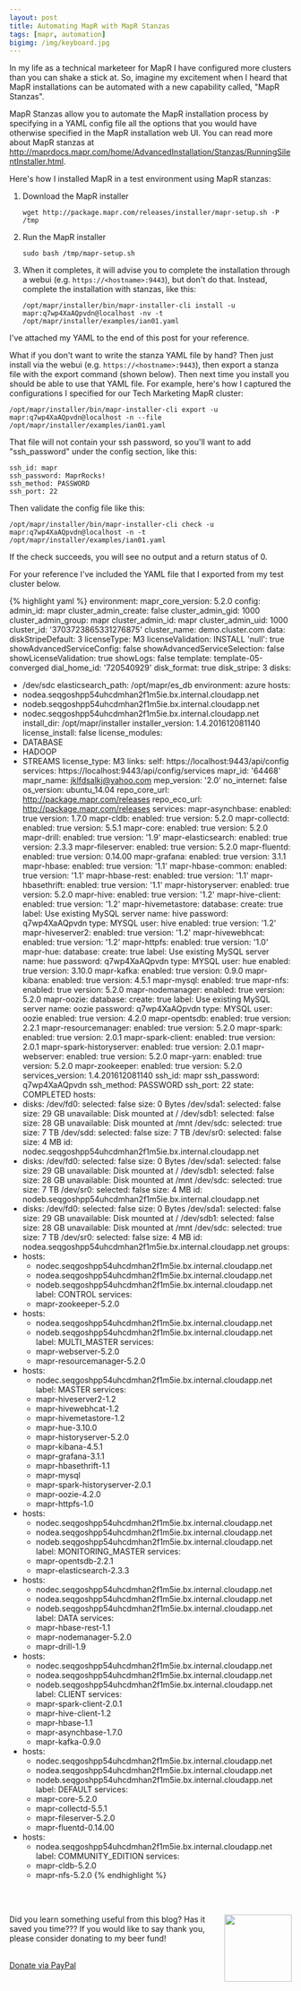 ```yaml
---
layout: post
title: Automating MapR with MapR Stanzas
tags: [mapr, automation]
bigimg: /img/keyboard.jpg
---
```


In my life as a technical marketeer for MapR I have configured more clusters than you can shake a stick at. So, imagine my excitement when I heard that MapR installations can be automated with a new capability called, "MapR Stanzas".

MapR Stanzas allow you to automate the MapR installation process by specifying in a YAML config file all the options that you would have otherwise specified in the MapR installation web UI.  You can read more about MapR stanzas at http://maprdocs.mapr.com/home/AdvancedInstallation/Stanzas/RunningSilentInstaller.html. 

Here's how I installed MapR in a test environment using MapR stanzas:

1. Download the MapR installer

    ```wget http://package.mapr.com/releases/installer/mapr-setup.sh -P /tmp```

2. Run the MapR installer

    ```sudo bash /tmp/mapr-setup.sh```

3. When it completes, it will advise you to complete the installation through a webui (e.g. `https://<hostname>:9443`), but don't do that. Instead, complete the installation with stanzas, like this:

    ```/opt/mapr/installer/bin/mapr-installer-cli install -u mapr:q7wp4XaAQpvdn@localhost -nv -t /opt/mapr/installer/examples/ian01.yaml```

I've attached my YAML to the end of this post for your reference.

What if you don't want to write the stanza YAML file by hand?  Then just install via the webui (e.g. `https://<hostname>:9443`), then export a stanza file with the export command (shown below). Then next time you install you should be able to use that YAML file. For example, here's how I captured the configurations I specified for our Tech Marketing MapR cluster:

  ```/opt/mapr/installer/bin/mapr-installer-cli export -u mapr:q7wp4XaAQpvdn@localhost -n --file /opt/mapr/installer/examples/ian01.yaml```

That file will not contain your ssh password, so you'll want to add "ssh_password" under the config section, like this:

    ssh_id: mapr
    ssh_password: MaprRocks!
    ssh_method: PASSWORD
    ssh_port: 22

Then validate the config file like this:

  ```/opt/mapr/installer/bin/mapr-installer-cli check -u mapr:q7wp4XaAQpvdn@localhost -n -t /opt/mapr/installer/examples/ian01.yaml```

If the check succeeds, you will see no output and a return status of 0.

For your reference I've included the YAML file that I exported from my test cluster below.

{% highlight yaml %}
environment:
  mapr_core_version: 5.2.0
config:
  admin_id: mapr
  cluster_admin_create: false
  cluster_admin_gid: 1000
  cluster_admin_group: mapr
  cluster_admin_id: mapr
  cluster_admin_uid: 1000
  cluster_id: '3703723865331276875'
  cluster_name: demo.cluster.com
  data:
    diskStripeDefault: 3
    licenseType: M3
    licenseValidation: INSTALL
    'null': true
    showAdvancedServiceConfig: false
    showAdvancedServiceSelection: false
    showLicenseValidation: true
    showLogs: false
    template: template-05-converged
  dial_home_id: '720540929'
  disk_format: true
  disk_stripe: 3
  disks:
  - /dev/sdc
  elasticsearch_path: /opt/mapr/es_db
  environment: azure
  hosts:
  - nodea.seqgoshpp54uhcdmhan2f1m5ie.bx.internal.cloudapp.net
  - nodeb.seqgoshpp54uhcdmhan2f1m5ie.bx.internal.cloudapp.net
  - nodec.seqgoshpp54uhcdmhan2f1m5ie.bx.internal.cloudapp.net
  install_dir: /opt/mapr/installer
  installer_version: 1.4.201612081140
  license_install: false
  license_modules:
  - DATABASE
  - HADOOP
  - STREAMS
  license_type: M3
  links:
    self: https://localhost:9443/api/config
    services: https://localhost:9443/api/config/services
  mapr_id: '64468'
  mapr_name: jklfdsalkj@yahoo.com
  mep_version: '2.0'
  no_internet: false
  os_version: ubuntu_14.04
  repo_core_url: http://package.mapr.com/releases
  repo_eco_url: http://package.mapr.com/releases
  services:
    mapr-asynchbase:
      enabled: true
      version: 1.7.0
    mapr-cldb:
      enabled: true
      version: 5.2.0
    mapr-collectd:
      enabled: true
      version: 5.5.1
    mapr-core:
      enabled: true
      version: 5.2.0
    mapr-drill:
      enabled: true
      version: '1.9'
    mapr-elasticsearch:
      enabled: true
      version: 2.3.3
    mapr-fileserver:
      enabled: true
      version: 5.2.0
    mapr-fluentd:
      enabled: true
      version: 0.14.00
    mapr-grafana:
      enabled: true
      version: 3.1.1
    mapr-hbase:
      enabled: true
      version: '1.1'
    mapr-hbase-common:
      enabled: true
      version: '1.1'
    mapr-hbase-rest:
      enabled: true
      version: '1.1'
    mapr-hbasethrift:
      enabled: true
      version: '1.1'
    mapr-historyserver:
      enabled: true
      version: 5.2.0
    mapr-hive:
      enabled: true
      version: '1.2'
    mapr-hive-client:
      enabled: true
      version: '1.2'
    mapr-hivemetastore:
      database:
        create: true
        label: Use existing MySQL server
        name: hive
        password: q7wp4XaAQpvdn
        type: MYSQL
        user: hive
      enabled: true
      version: '1.2'
    mapr-hiveserver2:
      enabled: true
      version: '1.2'
    mapr-hivewebhcat:
      enabled: true
      version: '1.2'
    mapr-httpfs:
      enabled: true
      version: '1.0'
    mapr-hue:
      database:
        create: true
        label: Use existing MySQL server
        name: hue
        password: q7wp4XaAQpvdn
        type: MYSQL
        user: hue
      enabled: true
      version: 3.10.0
    mapr-kafka:
      enabled: true
      version: 0.9.0
    mapr-kibana:
      enabled: true
      version: 4.5.1
    mapr-mysql:
      enabled: true
    mapr-nfs:
      enabled: true
      version: 5.2.0
    mapr-nodemanager:
      enabled: true
      version: 5.2.0
    mapr-oozie:
      database:
        create: true
        label: Use existing MySQL server
        name: oozie
        password: q7wp4XaAQpvdn
        type: MYSQL
        user: oozie
      enabled: true
      version: 4.2.0
    mapr-opentsdb:
      enabled: true
      version: 2.2.1
    mapr-resourcemanager:
      enabled: true
      version: 5.2.0
    mapr-spark:
      enabled: true
      version: 2.0.1
    mapr-spark-client:
      enabled: true
      version: 2.0.1
    mapr-spark-historyserver:
      enabled: true
      version: 2.0.1
    mapr-webserver:
      enabled: true
      version: 5.2.0
    mapr-yarn:
      enabled: true
      version: 5.2.0
    mapr-zookeeper:
      enabled: true
      version: 5.2.0
  services_version: 1.4.201612081140
  ssh_id: mapr
  ssh_password: q7wp4XaAQpvdn
  ssh_method: PASSWORD
  ssh_port: 22
  state: COMPLETED
hosts:
- disks:
    /dev/fd0:
      selected: false
      size: 0 Bytes
    /dev/sda1:
      selected: false
      size: 29 GB
      unavailable: Disk mounted at /
    /dev/sdb1:
      selected: false
      size: 28 GB
      unavailable: Disk mounted at /mnt
    /dev/sdc:
      selected: true
      size: 7 TB
    /dev/sdd:
      selected: false
      size: 7 TB
    /dev/sr0:
      selected: false
      size: 4 MB
  id: nodec.seqgoshpp54uhcdmhan2f1m5ie.bx.internal.cloudapp.net
- disks:
    /dev/fd0:
      selected: false
      size: 0 Bytes
    /dev/sda1:
      selected: false
      size: 29 GB
      unavailable: Disk mounted at /
    /dev/sdb1:
      selected: false
      size: 28 GB
      unavailable: Disk mounted at /mnt
    /dev/sdc:
      selected: true
      size: 7 TB
    /dev/sr0:
      selected: false
      size: 4 MB
  id: nodeb.seqgoshpp54uhcdmhan2f1m5ie.bx.internal.cloudapp.net
- disks:
    /dev/fd0:
      selected: false
      size: 0 Bytes
    /dev/sda1:
      selected: false
      size: 29 GB
      unavailable: Disk mounted at /
    /dev/sdb1:
      selected: false
      size: 28 GB
      unavailable: Disk mounted at /mnt
    /dev/sdc:
      selected: true
      size: 7 TB
    /dev/sr0:
      selected: false
      size: 4 MB
  id: nodea.seqgoshpp54uhcdmhan2f1m5ie.bx.internal.cloudapp.net
groups:
- hosts:
  - nodec.seqgoshpp54uhcdmhan2f1m5ie.bx.internal.cloudapp.net
  - nodea.seqgoshpp54uhcdmhan2f1m5ie.bx.internal.cloudapp.net
  - nodeb.seqgoshpp54uhcdmhan2f1m5ie.bx.internal.cloudapp.net
  label: CONTROL
  services:
  - mapr-zookeeper-5.2.0
- hosts:
  - nodea.seqgoshpp54uhcdmhan2f1m5ie.bx.internal.cloudapp.net
  - nodeb.seqgoshpp54uhcdmhan2f1m5ie.bx.internal.cloudapp.net
  label: MULTI_MASTER
  services:
  - mapr-webserver-5.2.0
  - mapr-resourcemanager-5.2.0
- hosts:
  - nodec.seqgoshpp54uhcdmhan2f1m5ie.bx.internal.cloudapp.net
  label: MASTER
  services:
  - mapr-hiveserver2-1.2
  - mapr-hivewebhcat-1.2
  - mapr-hivemetastore-1.2
  - mapr-hue-3.10.0
  - mapr-historyserver-5.2.0
  - mapr-kibana-4.5.1
  - mapr-grafana-3.1.1
  - mapr-hbasethrift-1.1
  - mapr-mysql
  - mapr-spark-historyserver-2.0.1
  - mapr-oozie-4.2.0
  - mapr-httpfs-1.0
- hosts:
  - nodec.seqgoshpp54uhcdmhan2f1m5ie.bx.internal.cloudapp.net
  - nodea.seqgoshpp54uhcdmhan2f1m5ie.bx.internal.cloudapp.net
  - nodeb.seqgoshpp54uhcdmhan2f1m5ie.bx.internal.cloudapp.net
  label: MONITORING_MASTER
  services:
  - mapr-opentsdb-2.2.1
  - mapr-elasticsearch-2.3.3
- hosts:
  - nodec.seqgoshpp54uhcdmhan2f1m5ie.bx.internal.cloudapp.net
  - nodea.seqgoshpp54uhcdmhan2f1m5ie.bx.internal.cloudapp.net
  - nodeb.seqgoshpp54uhcdmhan2f1m5ie.bx.internal.cloudapp.net
  label: DATA
  services:
  - mapr-hbase-rest-1.1
  - mapr-nodemanager-5.2.0
  - mapr-drill-1.9
- hosts:
  - nodec.seqgoshpp54uhcdmhan2f1m5ie.bx.internal.cloudapp.net
  - nodea.seqgoshpp54uhcdmhan2f1m5ie.bx.internal.cloudapp.net
  - nodeb.seqgoshpp54uhcdmhan2f1m5ie.bx.internal.cloudapp.net
  label: CLIENT
  services:
  - mapr-spark-client-2.0.1
  - mapr-hive-client-1.2
  - mapr-hbase-1.1
  - mapr-asynchbase-1.7.0
  - mapr-kafka-0.9.0
- hosts:
  - nodec.seqgoshpp54uhcdmhan2f1m5ie.bx.internal.cloudapp.net
  - nodea.seqgoshpp54uhcdmhan2f1m5ie.bx.internal.cloudapp.net
  - nodeb.seqgoshpp54uhcdmhan2f1m5ie.bx.internal.cloudapp.net
  label: DEFAULT
  services:
  - mapr-core-5.2.0
  - mapr-collectd-5.5.1
  - mapr-fileserver-5.2.0
  - mapr-fluentd-0.14.00
- hosts:
  - nodea.seqgoshpp54uhcdmhan2f1m5ie.bx.internal.cloudapp.net
  label: COMMUNITY_EDITION
  services:
  - mapr-cldb-5.2.0
  - mapr-nfs-5.2.0
{% endhighlight %}

<br><br>
<div class="main-explain-area padding-override jumbotron">
  <img src="http://iandow.github.io/img/paypal.png" width="120" style="margin-left: 15px" align="right">
  <p class="margin-override font-override">
    Did you learn something useful from this blog? Has it saved you time??? If you would like to say thank you, please consider donating to my beer fund!</p>
  <br>
  <div id="paypalbtn">
    <a class="btn btn-primary btn" href="https://www.paypal.me/iandownard/3.5">Donate via PayPal</a>
  </div>
</div>